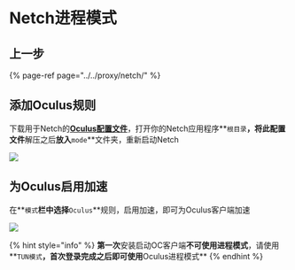 # Netch进程模式

## 上一步

{% page-ref page="../../proxy/netch/" %}

## 添加Oculus规则

下载用于Netch的[**Oculus配置文件**](https://cdn.jsdelivr.net/gh/eyw015/Oculus-guide-China/img/netch/Oculus-Netch.zip)，打开你的Netch应用程序**`根目录`**，将此配置文件**解压之后**放入**`mode`**文件夹，重新启动Netch

![](https://cdn.jsdelivr.net/gh/EYW-015/Oculus-guide-China/img/netch/netch3.png)

## 为Oculus启用加速

在**`模式`**栏中选择**`Oculus`**规则，启用加速，即可为Oculus客户端加速

![](https://cdn.jsdelivr.net/gh/EYW-015/Oculus-guide-China/img/netch/netch_mode.png)

{% hint style="info" %}
**第一次**安装启动OC客户端**不可使用进程模式**，请使用**`TUN模式`**，首次登录完成之后即可使用**Oculus进程模式**
{% endhint %}

